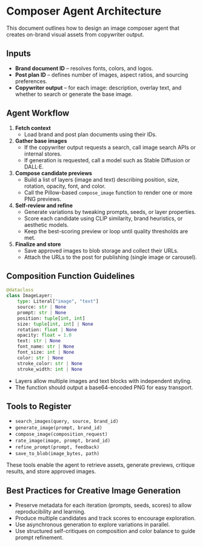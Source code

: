 # Composer Agent Architecture

This document outlines how to design an image composer agent that creates on-brand visual assets from copywriter output.

## Inputs
- **Brand document ID** – resolves fonts, colors, and logos.
- **Post plan ID** – defines number of images, aspect ratios, and sourcing preferences.
- **Copywriter output** – for each image: description, overlay text, and whether to search or generate the base image.

## Agent Workflow
1. **Fetch context**
   - Load brand and post plan documents using their IDs.
2. **Gather base images**
   - If the copywriter output requests a search, call image search APIs or internal stores.
   - If generation is requested, call a model such as Stable Diffusion or DALL·E.
3. **Compose candidate previews**
   - Build a list of layers (image and text) describing position, size, rotation, opacity, font, and color.
   - Call the Pillow-based `compose_image` function to render one or more PNG previews.
4. **Self-review and refine**
   - Generate variations by tweaking prompts, seeds, or layer properties.
   - Score each candidate using CLIP similarity, brand heuristics, or aesthetic models.
   - Keep the best-scoring preview or loop until quality thresholds are met.
5. **Finalize and store**
   - Save approved images to blob storage and collect their URLs.
   - Attach the URLs to the post for publishing (single image or carousel).

## Composition Function Guidelines
```python
@dataclass
class ImageLayer:
    type: Literal["image", "text"]
    source: str | None
    prompt: str | None
    position: tuple[int, int]
    size: tuple[int, int] | None
    rotation: float | None
    opacity: float = 1.0
    text: str | None
    font_name: str | None
    font_size: int | None
    color: str | None
    stroke_color: str | None
    stroke_width: int | None
```
- Layers allow multiple images and text blocks with independent styling.
- The function should output a base64-encoded PNG for easy transport.

## Tools to Register
- `search_images(query, source, brand_id)`
- `generate_image(prompt, brand_id)`
- `compose_image(composition_request)`
- `rate_image(image, prompt, brand_id)`
- `refine_prompt(prompt, feedback)`
- `save_to_blob(image_bytes, path)`

These tools enable the agent to retrieve assets, generate previews, critique results, and store approved images.

## Best Practices for Creative Image Generation
- Preserve metadata for each iteration (prompts, seeds, scores) to allow reproducibility and learning.
- Produce multiple candidates and track scores to encourage exploration.
- Use asynchronous generation to explore variations in parallel.
- Use structured self-critiques on composition and color balance to guide prompt refinement.
